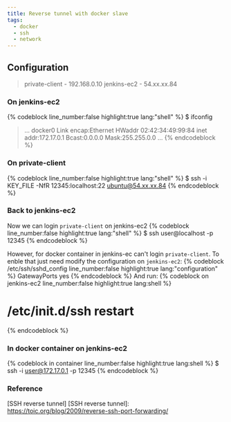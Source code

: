 ```yaml
---
title: Reverse tunnel with docker slave
tags:
  - docker
  - ssh
  - network
---
```


## Configuration
> private-client - 192.168.0.10
> jenkins-ec2 - 54.xx.xx.84

### On jenkins-ec2
{% codeblock line_number:false highlight:true lang:"shell" %}
$ ifconfig
> ...
> docker0   Link encap:Ethernet  HWaddr 02:42:34:49:99:84
> inet addr:172.17.0.1  Bcast:0.0.0.0  Mask:255.255.0.0
> ...
{% endcodeblock %}

<!--more-->

### On private-client
{% codeblock line_number:false highlight:true lang:"shell" %}
$ ssh -i KEY_FILE -NfR 12345:localhost:22 ubuntu@54.xx.xx.84
{% endcodeblock %}

### Back to jenkins-ec2
Now we can login ```private-client``` on jenkins-ec2
{% codeblock  line_number:false highlight:true lang:"shell" %}
$ ssh user@localhost -p 12345
{% endcodeblock %}

However, for docker container in jenkins-ec can't login ```private-client```.
To enble that just need modify the configuration on ```jenkins-ec2```:
{% codeblock /etc/ssh/sshd_config line_number:false highlight:true lang:"configuration" %}
GatewayPorts yes
{% endcodeblock %}
And run:
{% codeblock on jenkins-ec2 line_number:false highlight:true lang:shell %}
# /etc/init.d/ssh restart
{% endcodeblock %}

### In docker container on jenkins-ec2
{% codeblock in container line_number:false highlight:true lang:shell %}
$ ssh -i user@172.17.0.1 -p 12345
{% endcodeblock %}

### Reference
[SSH reverse tunnel]
[SSH reverse tunnel]: https://toic.org/blog/2009/reverse-ssh-port-forwarding/

